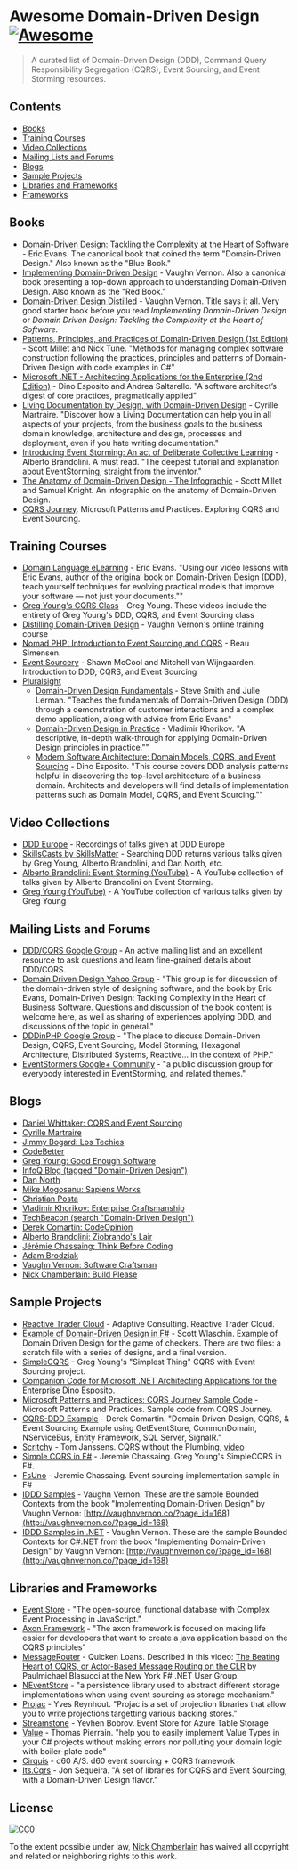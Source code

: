 # Awesome Domain-Driven Design [![Awesome](https://cdn.rawgit.com/sindresorhus/awesome/d7305f38d29fed78fa85652e3a63e154dd8e8829/media/badge.svg)](https://github.com/sindresorhus/awesome)

> A curated list of Domain-Driven Design (DDD), Command Query Responsibility Segregation (CQRS), Event Sourcing, and Event Storming resources.

## Contents

- [Books](#books)
- [Training Courses](#training-courses)
- [Video Collections](#video-collections)
- [Mailing Lists and Forums](#mailing-lists-and-forums)
- [Blogs](#blogs)
- [Sample Projects](#sample-projects)
- [Libraries and Frameworks](#libraries-and-frameworks)
- [Frameworks](#frameworks)

## Books

- [Domain-Driven Design: Tackling the Complexity at the Heart of Software](https://amzn.com/0321125215) - Eric Evans.  The canonical book that coined the term "Domain-Driven Design."  Also known as the "Blue Book."
- [Implementing Domain-Driven Design](https://vaughnvernon.co/?page_id=168#iddd) - Vaughn Vernon.  Also a canonical book presenting a top-down approach to understanding Domain-Driven Design.  Also known as the "Red Book."
- [Domain-Driven Design Distilled](https://www.amazon.com/Domain-Driven-Design-Distilled-Vaughn-Vernon/dp/0134434420) - Vaughn Vernon.  Title says it all.  Very good starter book before you read *Implementing Domain-Driven Design* or *Domain Driven Design: Tackling the Complexity at the Heart of Software.*  
- [Patterns, Principles, and Practices of Domain-Driven Design (1st Edition)](https://www.amazon.com/Patterns-Principles-Practices-Domain-Driven-Design/dp/1118714709) - Scott Millet and Nick Tune.  "Methods for managing complex software construction following the practices, principles and patterns of Domain-Driven Design with code examples in C#"
- [Microsoft .NET - Architecting Applications for the Enterprise (2nd Edition)](https://www.amazon.com/Microsoft-NET-Architecting-Applications-Enterprise/dp/0735685355/) - Dino Esposito and Andrea Saltarello.  "A software architect’s digest of core practices, pragmatically applied"
- [Living Documentation by Design, with Domain-Driven Design](https://leanpub.com/livingdocumentation) - Cyrille Martraire.  "Discover how a Living Documentation can help you in all aspects of your projects, from the business goals to the business domain knowledge, architecture and design, processes and deployment, even if you hate writing documentation."
- [Introducing Event Storming: An act of Deliberate Collective Learning](https://leanpub.com/introducing_eventstorming) - Alberto Brandolini.  A must read.  "The deepest tutorial and explanation about EventStorming, straight from the inventor." 
- [The Anatomy of Domain-Driven Design - The Infographic](https://leanpub.com/theanatomyofdomain-drivendesign) - Scott Millet and Samuel Knight.  An infographic on the anatomy of Domain-Driven Design.
- [CQRS Journey](https://msdn.microsoft.com/en-us/library/jj554200.aspx).  Microsoft Patterns and Practices.  Exploring CQRS and Event Sourcing.

## Training Courses

- [Domain Language eLearning](http://elearn.domainlanguage.com/) - Eric Evans.  "Using our video lessons with Eric Evans, author of the original book on Domain-Driven Design (DDD), teach yourself techniques for evolving practical models that improve your software — not just your documents.""
- [Greg Young's CQRS Class](http://subscriptions.viddler.com/GregYoung/) - Greg Young.  These videos include the entirety of Greg Young's DDD, CQRS, and Event Sourcing class
- [Distilling Domain-Driven Design](https://forcomprehension.com/) - Vaughn Vernon's online training course
- [Nomad PHP: Introduction to Event Sourcing and CQRS](https://nomadphp.com/product/introduction-event-sourcing-cqrs/) - Beau Simensen. 
- [Event Sourcery](https://eventsourcery.com/) - Shawn McCool and Mitchell van Wijngaarden.  Introduction to DDD, CQRS, and Event Sourcing
- [Pluralsight](https://pluralsight.com)
	 - [Domain-Driven Design Fundamentals](https://www.pluralsight.com/courses/domain-driven-design-fundamentals) - Steve Smith and Julie Lerman.  "Teaches the fundamentals of Domain-Driven Design (DDD) through a demonstration of customer interactions and a complex demo application, along with advice from Eric Evans"
	 - [Domain-Driven Design in Practice](https://www.pluralsight.com/courses/domain-driven-design-in-practice) - Vladimir Khorikov.  "A descriptive, in-depth walk-through for applying Domain-Driven Design principles in practice.""
	 - [Modern Software Architecture: Domain Models, CQRS, and Event Sourcing](https://www.pluralsight.com/courses/modern-software-architecture-domain-models-cqrs-event-sourcing) - Dino Esposito.  "This course covers DDD analysis patterns helpful in discovering the top-level architecture of a business domain. Architects and developers will find details of implementation patterns such as Domain Model, CQRS, and Event Sourcing.""

## Video Collections

- [DDD Europe](https://dddeurope.com) - Recordings of talks given at DDD Europe
- [SkillsCasts by SkillsMatter](https://skillsmatter.com/skillscasts) - Searching DDD returns various talks given by Greg Young, Alberto Brandolini, and Dan North, etc.
- [Alberto Brandolini: Event Storming (YouTube)](https://www.youtube.com/watch?v=veTVAN0oEkQ&list=PLve553MhJLs4YkEnHmOjWJv0B-6WY0-JI) - A YouTube collection of talks given by Alberto Brandolini on Event Storming.
- [Greg Young (YouTube)](https://www.youtube.com/watch?v=JHGkaShoyNs&list=PL5XpN_ZVafKLePdxruDfdfi-IiZtXz-k9) - A YouTube collection of various talks given by Greg Young

## Mailing Lists and Forums

- [DDD/CQRS Google Group](https://groups.google.com/forum/?utm_source=digest&utm_medium=email#!forum/dddcqrs) - An active mailing list and an excellent resource to ask questions and learn fine-grained details about DDD/CQRS.
- [Domain Driven Design Yahoo Group](https://groups.yahoo.com/neo/groups/domaindrivendesign/conversations/messages) - "This group is for discussion of the domain-driven style of designing software, and the book by Eric Evans, Domain-Driven Design: Tackling Complexity in the Heart of Business Software. Questions and discussion of the book content is welcome here, as well as sharing of experiences applying DDD, and discussions of the topic in general."
- [DDDinPHP Google Group](https://groups.google.com/forum/#!forum/dddinphp) - "The place to discuss Domain-Driven Design, CQRS, Event Sourcing, Model Storming, Hexagonal Architecture, Distributed Systems, Reactive... in the context of PHP."
- [EventStormers Google+ Community](https://plus.google.com/u/0/communities/113258571348605620818) - "a public discussion group for everybody interested in EventStorming, and related themes."

## Blogs

- [Daniel Whittaker: CQRS and Event Sourcing](http://danielwhittaker.me)
- [Cyrille Martraire](http://cyrille.martraire.com)
- [Jimmy Bogard: Los Techies](https://lostechies.com/jimmybogard/)
- [CodeBetter](http://codebetter.com)
- [Greg Young: Good Enough Software](https://goodenoughsoftware.net/)
- [InfoQ Blog (tagged "Domain-Driven Design")](https://www.infoq.com/domaindrivendesign/)
- [Dan North](https://dannorth.net/blog/)
- [Mike Mogosanu: Sapiens Works](http://blog.sapiensworks.com)
- [Christian Posta](http://blog.christianposta.com)
- [Vladimir Khorikov: Enterprise Craftsmanship](http://enterprisecraftsmanship.com)
- [TechBeacon (search "Domain-Driven Design")](http://techbeacon.com/)
- [Derek Comartin: CodeOpinion](http://codeopinion.com)
- [Alberto Brandolini: Ziobrando's Lair](https://ziobrando.blogspot.it)
- [Jérémie Chassaing: Think Before Coding](https://thinkbeforecoding.github.io/)
- [Adam Brodziak](https://medium.com/@adambrodziak)
- [Vaughn Vernon: Software Craftsman](https://vaughnvernon.co)
- [Nick Chamberlain: Build Please](https://buildplease.com)

## Sample Projects

- [Reactive Trader Cloud](https://github.com/AdaptiveConsulting/ReactiveTraderCloud) - Adaptive Consulting.  Reactive Trader Cloud.
- [Example of Domain-Driven Design in F#](https://gist.github.com/swlaschin/2ad8627d0400b2ab70e9f3da08902c9d) - Scott Wlaschin.  Example of Domain Driven Design for the game of checkers. There are two files: a scratch file with a series of designs, and a final version.
- [SimpleCQRS](https://github.com/gregoryyoung/m-r) - Greg Young's "Simplest Thing" CQRS with Event Sourcing project.
- [Companion Code for Microsoft .NET Architecting Applications for the Enterprise](https://naa4e.codeplex.com/SourceControl/latest) Dino Esposito.
- [Microsoft Patterns and Practices: CQRS Journey Sample Code](https://github.com/mspnp/cqrs-journey) - Microsoft Patterns and Practices.  Sample code from CQRS Journey.
- [CQRS-DDD Example](https://github.com/dcomartin/DDD-CQRS-ES-Example) - Derek Comartin.  "Domain Driven Design, CQRS, & Event Sourcing Example using GetEventStore, CommonDomain, NServiceBus, Entity Framework, SQL Server, SignalR."
- [Scritchy](https://github.com/ToJans/Scritchy) - Tom Janssens.  CQRS without the Plumbing, [video](http://www.youtube.com/watch?v=5DKTFZD3hu8)
- [Simple CQRS in F#](https://github.com/thinkbeforecoding/m-r) - Jeremie Chassaing.  Greg Young's SimpleCQRS in F#.
- [FsUno](https://github.com/thinkbeforecoding/FsUno) - Jeremie Chassaing. Event sourcing implementation sample in F#
- [IDDD Samples](https://github.com/VaughnVernon/IDDD_Samples) - Vaughn Vernon.  These are the sample Bounded Contexts from the book "Implementing Domain-Driven Design" by Vaughn Vernon: [http://vaughnvernon.co/?page_id=168](http://vaughnvernon.co/?page_id=168)  
- [IDDD Samples in .NET](https://github.com/VaughnVernon/IDDD_Samples_NET) - Vaughn Vernon.  These are the sample Bounded Contexts for C#.NET from the book "Implementing Domain-Driven Design" by Vaughn Vernon: [http://vaughnvernon.co/?page_id=168](http://vaughnvernon.co/?page_id=168)

## Libraries and Frameworks

- [Event Store](https://geteventstore.com) - "The open-source, functional database with Complex Event Processing in JavaScript."
- [Axon Framework](http://www.axonframework.org/) - "The axon framework is focused on making life easier for developers that want to create a java application based on the CQRS principles"
- [MessageRouter](https://github.com/QuickenLoans/MessageRouter) - Quicken Loans.  Described in this video: [The Beating Heart of CQRS, or Actor-Based Message Routing on the CLR](https://vimeo.com/171178586) by Paulmichael Blasucci at the New York F# .NET User Group.
- [NEventStore](https://github.com/NEventStore/NEventStore) - "a persistence library used to abstract different storage implementations when using event sourcing as storage mechanism."
- [Projac](https://github.com/yreynhout/Projac) - Yves Reynhout.  "Projac is a set of projection libraries that allow you to write projections targetting various backing stores."
- [Streamstone](https://github.com/yevhen/Streamstone) - Yevhen Bobrov.  Event Store for Azure Table Storage
- [Value](https://github.com/tpierrain/Value) - Thomas Pierrain. "help you to easily implement Value Types in your C# projects without making errors nor polluting your domain logic with boiler-plate code"
- [Cirquis](https://github.com/d60/Cirqus) - d60 A/S.  d60 event sourcing + CQRS framework
- [Its.Cqrs](https://github.com/jonsequitur/Its.Cqrs) - Jon Sequeira.  "A set of libraries for CQRS and Event Sourcing, with a Domain-Driven Design flavor."

## License

[![CC0](http://mirrors.creativecommons.org/presskit/buttons/88x31/svg/cc-zero.svg)](https://creativecommons.org/publicdomain/zero/1.0/)

To the extent possible under law, [Nick Chamberlain](https://buildplease.com) has waived all copyright and related or neighboring rights to this work.
